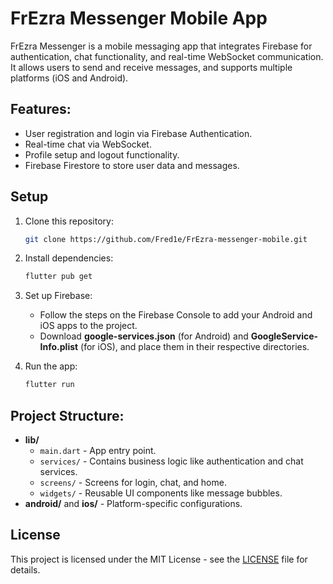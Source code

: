 # FrEzra Messenger Mobile App

FrEzra Messenger is a mobile messaging app that integrates Firebase for authentication, chat functionality, and real-time WebSocket communication. It allows users to send and receive messages, and supports multiple platforms (iOS and Android).

## Features:
- User registration and login via Firebase Authentication.
- Real-time chat via WebSocket.
- Profile setup and logout functionality.
- Firebase Firestore to store user data and messages.

## Setup
1. Clone this repository:
    ```bash
    git clone https://github.com/Fred1e/FrEzra-messenger-mobile.git
    ```

2. Install dependencies:
    ```bash
    flutter pub get
    ```

3. Set up Firebase:
    - Follow the steps on the Firebase Console to add your Android and iOS apps to the project.
    - Download **google-services.json** (for Android) and **GoogleService-Info.plist** (for iOS), and place them in their respective directories.

4. Run the app:
    ```bash
    flutter run
    ```

## Project Structure:
- **lib/**
    - `main.dart` - App entry point.
    - `services/` - Contains business logic like authentication and chat services.
    - `screens/` - Screens for login, chat, and home.
    - `widgets/` - Reusable UI components like message bubbles.
- **android/** and **ios/** - Platform-specific configurations.

## License
This project is licensed under the MIT License - see the [LICENSE](LICENSE) file for details.
